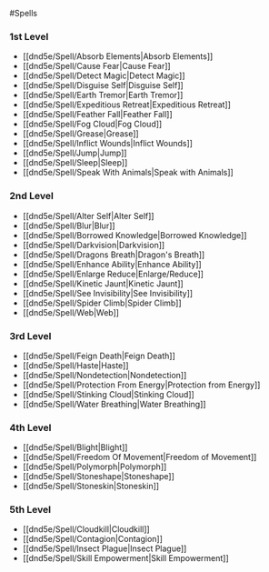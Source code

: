 #Spells
### 1st Level
- [[dnd5e/Spell/Absorb Elements\|Absorb Elements]]
- [[dnd5e/Spell/Cause Fear\|Cause Fear]]
- [[dnd5e/Spell/Detect Magic\|Detect Magic]]
- [[dnd5e/Spell/Disguise Self\|Disguise Self]]
- [[dnd5e/Spell/Earth Tremor\|Earth Tremor]]
- [[dnd5e/Spell/Expeditious Retreat\|Expeditious Retreat]]
- [[dnd5e/Spell/Feather Fall\|Feather Fall]]
- [[dnd5e/Spell/Fog Cloud\|Fog Cloud]]
- [[dnd5e/Spell/Grease\|Grease]]
- [[dnd5e/Spell/Inflict Wounds\|Inflict Wounds]]
- [[dnd5e/Spell/Jump\|Jump]]
- [[dnd5e/Spell/Sleep\|Sleep]]
- [[dnd5e/Spell/Speak With Animals\|Speak with Animals]]

### 2nd Level
- [[dnd5e/Spell/Alter Self\|Alter Self]]
- [[dnd5e/Spell/Blur\|Blur]]
- [[dnd5e/Spell/Borrowed Knowledge\|Borrowed Knowledge]]
- [[dnd5e/Spell/Darkvision\|Darkvision]]
- [[dnd5e/Spell/Dragons Breath\|Dragon's Breath]]
- [[dnd5e/Spell/Enhance Ability\|Enhance Ability]]
- [[dnd5e/Spell/Enlarge Reduce\|Enlarge/Reduce]]
- [[dnd5e/Spell/Kinetic Jaunt\|Kinetic Jaunt]]
- [[dnd5e/Spell/See Invisibility\|See Invisibility]]
- [[dnd5e/Spell/Spider Climb\|Spider Climb]]
- [[dnd5e/Spell/Web\|Web]]

### 3rd Level
- [[dnd5e/Spell/Feign Death\|Feign Death]]
- [[dnd5e/Spell/Haste\|Haste]]
- [[dnd5e/Spell/Nondetection\|Nondetection]]
- [[dnd5e/Spell/Protection From Energy\|Protection from Energy]]
- [[dnd5e/Spell/Stinking Cloud\|Stinking Cloud]]
- [[dnd5e/Spell/Water Breathing\|Water Breathing]]

### 4th Level
- [[dnd5e/Spell/Blight\|Blight]]
- [[dnd5e/Spell/Freedom Of Movement\|Freedom of Movement]]
- [[dnd5e/Spell/Polymorph\|Polymorph]]
- [[dnd5e/Spell/Stoneshape\|Stoneshape]]
- [[dnd5e/Spell/Stoneskin\|Stoneskin]]

### 5th Level
- [[dnd5e/Spell/Cloudkill\|Cloudkill]]
- [[dnd5e/Spell/Contagion\|Contagion]]
- [[dnd5e/Spell/Insect Plague\|Insect Plague]]
- [[dnd5e/Spell/Skill Empowerment\|Skill Empowerment]]